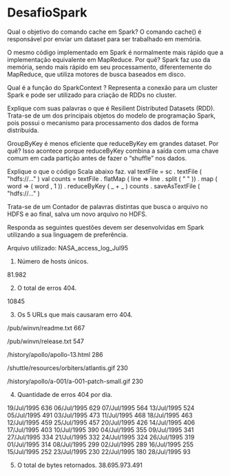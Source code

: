 # DesafioSpark

Qual o objetivo do comando cache em Spark?
O comando cache() é responsável por enviar um dataset para ser trabalhado em memória.

O mesmo código implementado em Spark é normalmente mais rápido que a implementação equivalente em MapReduce. Por quê?
Spark faz uso da memória, sendo mais rápido em seu processamento, diferentemente do MapReduce, que utiliza motores de busca baseados em disco.

Qual é a função do SparkContext ?
Representa a conexão para um cluster Spark e pode ser utilizado para criação de RDDs no cluster.

Explique com suas palavras o que é Resilient Distributed Datasets (RDD).
Trata-se de um dos principais objetos do modelo de programação Spark, pois possui o mecanismo para processamento dos dados de forma distribuída.

GroupByKey é menos eficiente que reduceByKey em grandes dataset. Por quê?
Isso acontece porque reduceByKey combina a saída com uma chave comum em cada partição antes de fazer o “shuffle” nos dados.

Explique o que o código Scala abaixo faz.
val textFile = sc . textFile ( "hdfs://..." )
val counts = textFile . flatMap ( line => line . split ( " " ))
. map ( word => ( word , 1 ))
. reduceByKey ( _ + _ )
counts . saveAsTextFile ( "hdfs://..." )

Trata-se de um Contador de palavras distintas que busca o arquivo no HDFS e ao final, salva um novo arquivo no HDFS.


Responda as seguintes questões devem ser desenvolvidas em Spark utilizando a sua linguagem de preferência.

Arquivo utilizado: NASA_access_log_Jul95

1. Número de hosts únicos.

81.982

2. O total de erros 404.

10845

3. Os 5 URLs que mais causaram erro 404.

 /pub/winvn/readme.txt                       667
 
 /pub/winvn/release.txt                      547
 
 /history/apollo/apollo-13.html              286
 
 /shuttle/resources/orbiters/atlantis.gif    230
 
 /history/apollo/a-001/a-001-patch-small.gif 230


4. Quantidade de erros 404 por dia.
 
 19/Jul/1995  636
 06/Jul/1995  629
 07/Jul/1995  564
 13/Jul/1995  524
 05/Jul/1995  491
 03/Jul/1995  473
 11/Jul/1995  468
 18/Jul/1995  463
 12/Jul/1995  459
 25/Jul/1995  457
 20/Jul/1995  426
 14/Jul/1995  406
 17/Jul/1995  403
 10/Jul/1995  390
 04/Jul/1995  355
 09/Jul/1995  341
 27/Jul/1995  334
 21/Jul/1995  332
 24/Jul/1995  324
 26/Jul/1995  319
 01/Jul/1995  314
 08/Jul/1995  299
 02/Jul/1995  289
 16/Jul/1995  255
 15/Jul/1995  252
 23/Jul/1995  230
 22/Jul/1995  180
 28/Jul/1995  93

5. O total de bytes retornados.
38.695.973.491

